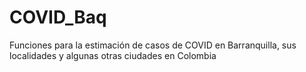 # COVID_Baq
Funciones para la estimación de casos de COVID en Barranquilla, sus localidades y algunas otras ciudades en Colombia
